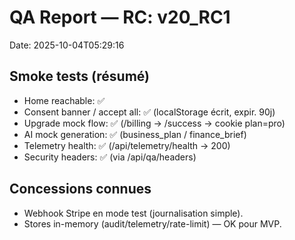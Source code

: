 # QA Report — RC: v20_RC1

Date: 2025-10-04T05:29:16

## Smoke tests (résumé)
- Home reachable: ✅
- Consent banner / accept all: ✅ (localStorage écrit, expir. 90j)
- Upgrade mock flow: ✅ (/billing → /success → cookie plan=pro)
- AI mock generation: ✅ (business_plan / finance_brief)
- Telemetry health: ✅ (/api/telemetry/health → 200)
- Security headers: ✅ (via /api/qa/headers)

## Concessions connues
- Webhook Stripe en mode test (journalisation simple).
- Stores in-memory (audit/telemetry/rate-limit) — OK pour MVP.
